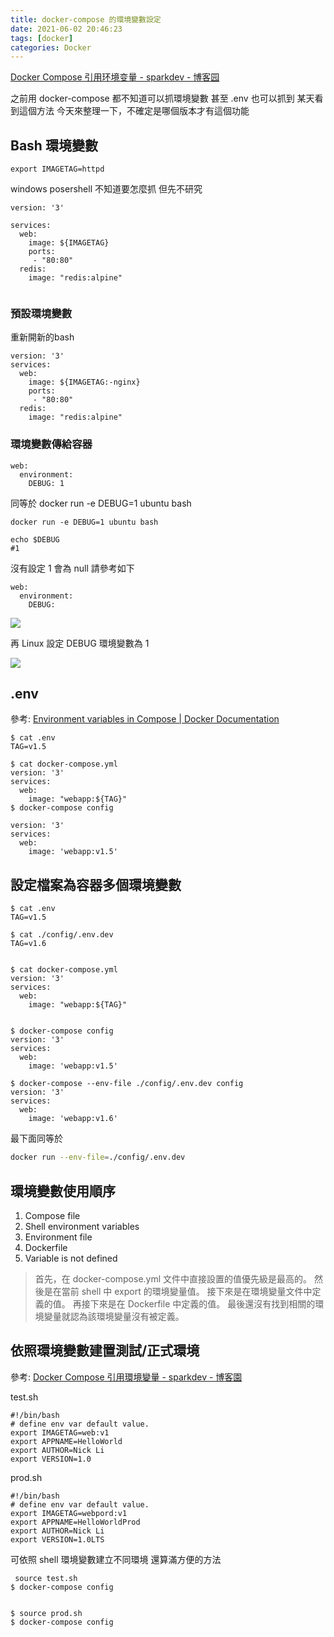 ```yaml
---
title: docker-compose 的環境變數設定
date: 2021-06-02 20:46:23
tags: [docker]
categories: Docker
---
```


[Docker Compose 引用环境变量 - sparkdev - 博客园](https://www.cnblogs.com/sparkdev/p/9826520.html)

之前用 docker-compose 都不知道可以抓環境變數
甚至 .env 也可以抓到
某天看到這個方法
今天來整理一下，不確定是哪個版本才有這個功能

<!--more-->

## Bash 環境變數

```bash=
export IMAGETAG=httpd
```

windows posershell 不知道要怎麼抓
但先不研究



```yaml=
version: '3'

services:
  web:
    image: ${IMAGETAG}
    ports:
     - "80:80"
  redis:
    image: "redis:alpine"


```


### 預設環境變數

重新開新的bash

```yaml=
version: '3'
services:
  web:
    image: ${IMAGETAG:-nginx}
    ports:
     - "80:80"
  redis:
    image: "redis:alpine"
```


### 環境變數傳給容器

```yaml=
web:
  environment:
    DEBUG: 1
```
同等於 
 docker run -e DEBUG=1 ubuntu bash


```bash=
docker run -e DEBUG=1 ubuntu bash

echo $DEBUG
#1
```

沒有設定 1 會為 null
請參考如下

```yaml=
web:
  environment:
    DEBUG: 
```
![](https://i.imgur.com/oFP350e.png)

再 Linux 設定 DEBUG 環境變數為 1


![](https://i.imgur.com/vNoQqee.png)

##  .env

參考: [Environment variables in Compose | Docker Documentation](https://docs.docker.com/compose/environment-variables/)
```
$ cat .env
TAG=v1.5

$ cat docker-compose.yml
version: '3'
services:
  web:
    image: "webapp:${TAG}"
$ docker-compose config

version: '3'
services:
  web:
    image: 'webapp:v1.5'
```



## 設定檔案為容器多個環境變數

```
$ cat .env
TAG=v1.5

$ cat ./config/.env.dev
TAG=v1.6


$ cat docker-compose.yml
version: '3'
services:
  web:
    image: "webapp:${TAG}"


$ docker-compose config 
version: '3'
services:
  web:
    image: 'webapp:v1.5'
    
$ docker-compose --env-file ./config/.env.dev config 
version: '3'
services:
  web:
    image: 'webapp:v1.6'
```

最下面同等於 

```bash
docker run --env-file=./config/.env.dev
```


## 環境變數使用順序


1. Compose file
2. Shell environment variables
3. Environment file
4. Dockerfile
5. Variable is not defined



> 首先，在 docker-compose.yml 文件中直接設置的值優先級是最高的。
然後是在當前 shell 中 export 的環境變量值。
接下來是在環境變量文件中定義的值。
再接下來是在 Dockerfile 中定義的值。
最後還沒有找到相關的環境變量就認為該環境變量沒有被定義。


## 依照環境變數建置測試/正式環境

參考: [Docker Compose 引用環境變量 - sparkdev - 博客園](https://www.cnblogs.com/sparkdev/p/9826520.html)

test.sh
```shell=
#!/bin/bash
# define env var default value.
export IMAGETAG=web:v1
export APPNAME=HelloWorld
export AUTHOR=Nick Li
export VERSION=1.0
```

prod.sh
```shell=
#!/bin/bash
# define env var default value.
export IMAGETAG=webpord:v1
export APPNAME=HelloWorldProd
export AUTHOR=Nick Li
export VERSION=1.0LTS
```

可依照 shell 環境變數建立不同環境
還算滿方便的方法

```shell=
 source test.sh
$ docker-compose config


$ source prod.sh
$ docker-compose config
```